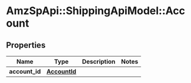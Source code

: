# AmzSpApi::ShippingApiModel::Account

## Properties
Name | Type | Description | Notes
------------ | ------------- | ------------- | -------------
**account_id** | [**AccountId**](AccountId.md) |  | 


